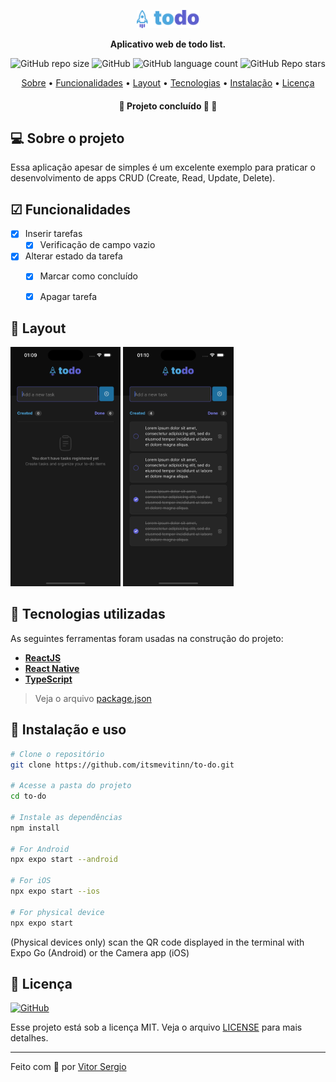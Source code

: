<p align="center">
  <img width="20%" src="./src/assets/images/logo.png" />
</p>

<p align="center">
    <strong>Aplicativo web de todo list.</strong>
</p>

<p align="center">
  <img alt="GitHub repo size" src="https://img.shields.io/github/repo-size/itsmevitinn/to-do">
  <img alt="GitHub" src="https://img.shields.io/github/license/itsmevitinn/to-do?v=1">
  <img alt="GitHub language count" src="https://img.shields.io/github/languages/count/itsmevitinn/to-do">
  <img alt="GitHub Repo stars" src="https://img.shields.io/github/stars/itsmevitinn/to-do?style=social">
</p>

<p align="center">
 <a href="#-sobre-o-projeto">Sobre</a> •
 <a href="#-funcionalidades">Funcionalidades</a> • 
 <a href="#-layout">Layout</a> • 
 <a href="#-tecnologias-utilizadas">Tecnologias</a> • 
 <a href="#-instalação-e-uso">Instalação</a> • 
 <a href="#-licença">Licença</a>
</p>

<h4 align="center"> 
	🚧  Projeto concluído 🚀 🚧
</h4>

## 💻 Sobre o projeto

Essa aplicação apesar de simples é um excelente exemplo para praticar o desenvolvimento de apps CRUD (Create, Read, Update, Delete).

## ☑ Funcionalidades

- [x] Inserir tarefas
  - [x] Verificação de campo vazio
- [x] Alterar estado da tarefa
  - [x] Marcar como concluído
  - [x] Apagar tarefa


## 🎨 Layout

<p align="left">       
  <img src="./.github/empty.png" width="35%">
  <img src="./.github/filled.png" width="35%">
</p>

## 🔨 Tecnologias utilizadas

As seguintes ferramentas foram usadas na construção do projeto:

- **[ReactJS](https://reactjs.org/)**
- **[React Native](https://reactnative.dev/)**
- **[TypeScript](https://www.typescriptlang.org/)**

> Veja o arquivo [package.json](https://github.com/itsmevitinn/to-do/blob/main/package.json)


## 🚀 Instalação e uso

```bash
# Clone o repositório
git clone https://github.com/itsmevitinn/to-do.git

# Acesse a pasta do projeto
cd to-do

# Instale as dependências
npm install

# For Android
npx expo start --android

# For iOS
npx expo start --ios

# For physical device
npx expo start
```
(Physical devices only) scan the QR code displayed in the terminal with Expo Go (Android) or the Camera app (iOS)

## 📝 Licença

<a href="https://opensource.org/licenses/MIT">
    <img alt="GitHub" src="https://img.shields.io/github/license/itsmevitinn/to-do">
</a>

Esse projeto está sob a licença MIT. Veja o arquivo [LICENSE](./LICENSE.md) para mais detalhes.

---

Feito com 💜 por [Vitor Sergio](https://github.com/itsmevitinn)
